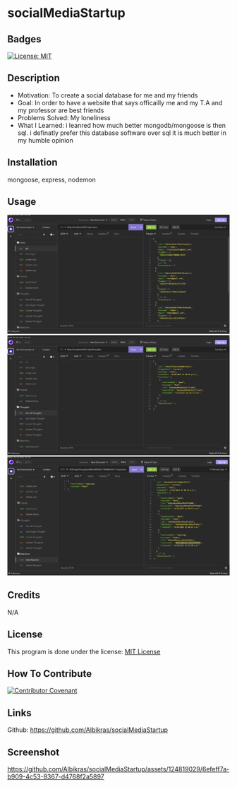 # socialMediaStartup

## Badges

[![License: MIT](https://img.shields.io/badge/License-MIT-yellow.svg)](https://opensource.org/licenses/MIT)

## Description

- Motivation: To create a social database for me and my friends
- Goal: In order to have a website that says officailly me and my T.A and my professor are best friends
- Problems Solved: My loneliness
- What I Learned: i leanred how much better mongodb/mongoose is then sql. i definatly prefer this database software over sql it is much better in my humble opinion

## Installation

mongoose, express, nodemon

## Usage

![get all users](./images/insomgetuser.png)
![get all thoughts](./images/getThoughts.png)
![get all users](./images/postReaction.png)

## Credits

N/A

## License

This program is done under the license: [MIT License](https://choosealicense.com/licenses/mit/)

## How To Contribute

[![Contributor Covenant](https://img.shields.io/badge/Contributor%20Covenant-2.1-4baaaa.svg)](code_of_conduct.md)

## Links

Github: https://github.com/Albikras/socialMediaStartup

## Screenshot




https://github.com/Albikras/socialMediaStartup/assets/124819029/6efeff7a-b909-4c53-8367-d4768f2a5897

